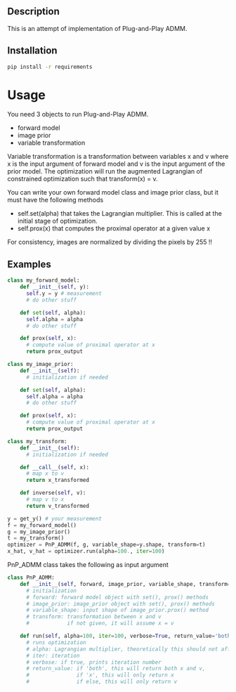 ## Description
This is an attempt of implementation of Plug-and-Play ADMM.

## Installation

```bash
pip install -r requirements
```

# Usage

You need 3 objects to run Plug-and-Play ADMM.
- forward model
- image prior
- variable transformation

Variable transformation is a transformation between variables x and v where x is the input argument of forward model and v is the input argument of the prior model. The optimization will run the augmented Lagrangian of constrained optimization such that transform(x) = v.

You can write your own forward model class and image prior class, but it must have the following methods
- self.set(alpha) that takes the Lagrangian multiplier. This is called at the initial stage of optimization.
- self.prox(x) that computes the proximal operator at a given value x

For consistency, images are normalized by dividing the pixels by 255 !!

## Examples
```python
class my_forward_model:
    def __init__(self, y):
      self.y = y # measurement
      # do other stuff

    def set(self, alpha):
      self.alpha = alpha
      # do other stuff

    def prox(self, x):
      # compute value of proximal operator at x
      return prox_output
```

```python
class my_image_prior:
    def __init__(self):
      # initialization if needed

    def set(self, alpha):
      self.alpha = alpha
      # do other stuff

    def prox(self, x):
      # compute value of proximal operator at x
      return prox_output
```

```python
class my_transform:
    def __init__(self):
      # initialization if needed

    def __call__(self, x):
      # map x to v
      return x_transformed

    def inverse(self, v):
      # map v to x
      return v_transformed
```

```python
y = get_y() # your measurement
f = my_forward_model()
g = my_image_prior()
t = my_transform()
optimizer = PnP_ADMM(f, g, variable_shape=y.shape, transform=t)
x_hat, v_hat = optimizer.run(alpha=100., iter=100)
```

PnP_ADMM class takes the following as input argument
```python
class PnP_ADMM:
    def __init__(self, forward, image_prior, variable_shape, transform=None):
      # initialization
      # forward: forward model object with set(), prox() methods
      # image_prior: image_prior object with set(), prox() methods
      # variable_shape: input shape of image_prior.prox() method
      # transform: transformation between x and v
      #            if not given, it will assume x = v

    def run(self, alpha=100, iter=100, verbose=True, return_value='both'):
      # runs optimization
      # alpha: Lagrangian multiplier, theoretically this should not affect the performance of convex optimization
      # iter: iteration
      # verbose: if true, prints iteration number
      # return_value: if 'both', this will return both x and v,
      #               if 'x', this will only return x
      #               if else, this will only return v                
```
